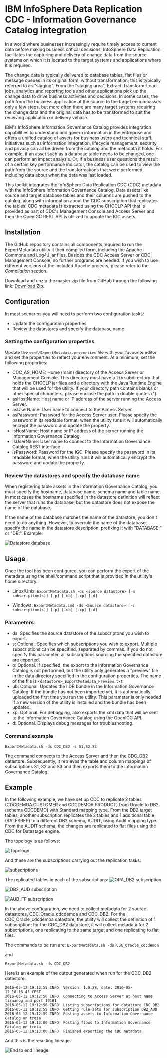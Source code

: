 # IBM InfoSphere Data Replication CDC - Information Governance Catalog integration

In a world where businesses increasingly require timely access to current data before making business critical decisions, InfoSphere Data Replication facilitates the capturing and delivery of change data from the source systems on which it is located to the target systems and applications where it is required.

The change data is typically delivered to database tables, flat files or message queues in its original form, without transformation; this is typically referred to as "staging". From the "staging area", Extract-Transform-Load jobs, analytics and reporting tools  and other applications pick up the change data to drive business activities and decisions. In some cases, the path from the business application at the source to the target encompasses only a few steps, but more often there are many target systems requiring the change data and the original data has to be transformed to suit the receiving application or delivery vehicle.

IBM's InfoSphere Information Governance Catalog provides integration capabilities to understand and govern information in the entreprise and offers a unified catalog of assets for business users and technical staff. Initiatives such as information integration, lifecycle management, security and privacy can all be driven from the catalog and the metadata it holds. For example, if an asset such as a database table needs to be changed, one can perform an impact analysis. Or, if a business user questions the result of a certain key performance indicator, the catalog can be used to view the path from the source and the transformations that were performed, including data about when the data was last loaded.

This toolkit integrates the InfoSphere Data Replication CDC (CDC) metadata with the InfoSphere Information Governance Catalog. Data assets like source and target database tables and their columns are pushed to the catalog, along with information about the CDC subscription that replicates the tables. CDC metadata is extracted using the CHCCLP API that is provided as part of CDC's Management Console and Access Server and then the OpenIGC REST API is utilized to update the IGC assets.

## Installation
The GitHub repository contains all components required to run the ExportMetadata utility it their compiled form, including the Apache Commons and Log4J jar files. Besides the CDC Access Server or CDC Management Console, no further programs are needed. If you wish to use different versions of the included Apache projects, please refer to the *Compilation* section.

Download and unzip the master zip file from GitHub through the following link: [Download Zip](https://github.com/fketelaars/IIDR-IGC-Integration/archive/master.zip).

## Configuration
In most scenarios you will need to perform two configuration tasks:
- Update the configuration properties
- Review the datastores and specify the database name

### Setting the configuration properties
Update the `conf/ExportMetadata.properties` file with your favourite editor and set the properties to reflect your environment. At a minimum, set the following properties:
* CDC\_AS\_HOME: Home (main) directory of the Access Server or Management Console. This directory must have a `lib` subdirectory that holds the CHCCLP jar files and a directory with the Java Runtime Engine that will be used for the utility. If your directory path contains blanks or other special characters, please enclose the path in double quotes (").
* asHostName: Host name or IP address of the server running the Access Server.
* asUserName: User name to connect to the Access Server.
* asPassword: Password for the Access Server user. Please specify the password in its readable format; when the utility runs it will automatically encrypt the password and update the property.
* isHostName: Host name or IP address of the server running the Information Governance Catalog.
* isUserName: User name to connect to the Information Governance Catalog REST interface.
* isPassword: Password for the IGC. Please specify the password in its readable format; when the utility runs it will automatically encrypt the password and update the property.

### Review the datastores and specify the database name
When registering table assets in the Information Governance Catalog, you must specify the hostname, database name, schema name and table name. In most cases the hostname specified in the datastore definition will reflect the server that runs the database, but the datastore does not expose the name of the database.

If the name of the database matches the name of the datastore, you don't need to do anything. However, to overrule the name of the database, specify the name in the datastore description, prefixing it with "DATABASE:" or "DB:". Example:

 ![Datastore database](docs/images/Datastore_Database.PNG)
 

## Usage
Once the tool has been configured, you can perform the export of the metadata using the shell/command script that is provided in the utility's home directory.

* Linux/Unix: `ExportMetadata.sh -ds <source datastore> [-s subscription(s)] [-p] [-ub] [-xp] [-d]`

* Windows: `ExportMetadata.cmd -ds <source datastore> [-s subscription(s)] [-p] [-ub] [-xp] [-d]`

### Parameters
- ds: Specifies the source datastore of the subscriptons you wish to export.
- s: Optional. Specifies which subscriptions you wish to export. Multiple subscriptions can be specified, separated by commas. If you do not specify this parameter, all subscriptions sourcing the specified datastore are exported.
- p: Optional. If specified, the export to the Information Governance Catalog is not performed, but the utility only generates a "preview" file in the data directory specified in the configuration properties. The name of the file is `<datastore>_ExportMetadata_Preview.txt`
- ub: Optional. Updates the IIDR bundle in the Information Governance Catalog. If the bundle has not been imported yet, it is automatically uploaded the first time you run the utility. This parameter is only needed if a new version of the utility is installed and the bundle has been updated.
- xp: Optional. For debugging, also exports the xml data that will be sent to the Information Governance Catalog using the OpenIGC API.
- d: Optional. Displays debug messages for troubleshooting.

### Command example
`ExportMetadata.sh -ds CDC_DB2 -s S1,S2,S3`

The command connects to the Access Server and then the CDC_DB2 datastore. Subsequently, it retrieves the table and column mappings of subscriptions S1, S2 and S3 and then exports them to the Information Governance Catalog.

## Example
In the following example, we have set up CDC to replicate 2 tables (CDCDEMOA.CUSTOMER and CDCDEMOA.PRODUCT) from Oracle to DB2 (schema CDCDEMO) with Standard mapping type. From the DB2 target tables, another subscription replicates the 2 tables and 1 additional table (SALESREP) to a different DB2 schema, AUDIT, using Audit mapping type. From the AUDIT schema, the changes are replicated to flat files using the CDC for Datastage engine.

The topology is as follows:

![Topology](docs/images/Replication_Topology.PNG)

And these are the subscriptions carrying out the replication tasks:

 ![subscriptions](docs/images/Replication_Subscriptions.PNG)

The replicated tables in each of the subscriptions:
![ORA_DB2 subscription](docs/images/Replication_TM_ORA_DB2.PNG)

![DB2_AUD subscription](docs/images/Replication_TM_DB2_AUD.PNG)

![AUD_FF subscription](docs/images/Replication_TM_AUD_FF.PNG)

In the above configuration, we need to collect metadata for 2 source datastores, CDC\_Oracle\_cdcdemoa and CDC\_DB2. For the CDC\_Oracle\_cdcdemoa datastore, the utility will collect the definition of 1 subscription; for the CDC\_DB2 datastore, it will collect metadata for 2 subscriptions, one replicating to the same target and one replicating to flat files.

The commands to be run are:
`ExportMetadata.sh -ds CDC_Oracle_cdcdemoa`

and

`ExportMetadata.sh -ds CDC_DB2`

Here is an example of the output generated when run for the CDC\_DB2 datastore.

    2016-05-12 19:12:55 INFO  Version: 1.0.28, date: 2016-05-12_10.18.45_CEST
    2016-05-12 19:12:56 INFO  Connecting to Access Server at host name tirnanog and port 10101
    2016-05-12 19:12:56 INFO  Listing subscriptions for datastore CDC_DB2
    2016-05-12 19:12:59 INFO  Getting rule sets for subscription DB2_AUD
    2016-05-12 19:12:59 INFO  Posting assets to Information Governance Catalog on troia
    2016-05-12 19:13:00 INFO  Posting flows to Information Governance Catalog on troia
    2016-05-12 19:13:00 INFO  Finished exporting the CDC metadata

And this is the resulting lineage.

![End to end lineage](docs/images/IGC_Lineage.png)




